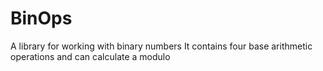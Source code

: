 # BinOps
A library for working with binary numbers
It contains four base arithmetic operations and can calculate a modulo

